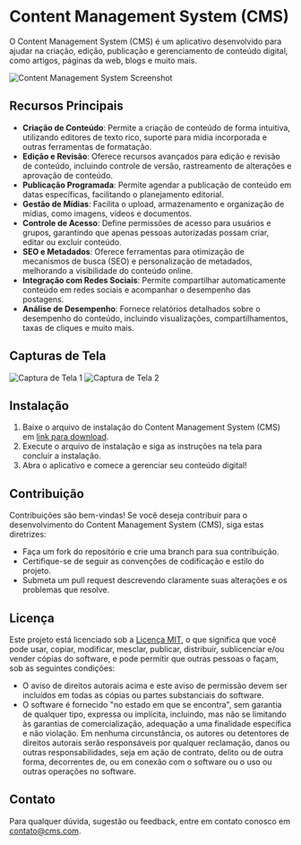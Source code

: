 # Content Management System (CMS)

O Content Management System (CMS) é um aplicativo desenvolvido para ajudar na criação, edição, publicação e gerenciamento de conteúdo digital, como artigos, páginas da web, blogs e muito mais.

![Content Management System Screenshot](screenshot.png)

## Recursos Principais

- **Criação de Conteúdo**: Permite a criação de conteúdo de forma intuitiva, utilizando editores de texto rico, suporte para mídia incorporada e outras ferramentas de formatação.
- **Edição e Revisão**: Oferece recursos avançados para edição e revisão de conteúdo, incluindo controle de versão, rastreamento de alterações e aprovação de conteúdo.
- **Publicação Programada**: Permite agendar a publicação de conteúdo em datas específicas, facilitando o planejamento editorial.
- **Gestão de Mídias**: Facilita o upload, armazenamento e organização de mídias, como imagens, vídeos e documentos.
- **Controle de Acesso**: Define permissões de acesso para usuários e grupos, garantindo que apenas pessoas autorizadas possam criar, editar ou excluir conteúdo.
- **SEO e Metadados**: Oferece ferramentas para otimização de mecanismos de busca (SEO) e personalização de metadados, melhorando a visibilidade do conteúdo online.
- **Integração com Redes Sociais**: Permite compartilhar automaticamente conteúdo em redes sociais e acompanhar o desempenho das postagens.
- **Análise de Desempenho**: Fornece relatórios detalhados sobre o desempenho do conteúdo, incluindo visualizações, compartilhamentos, taxas de cliques e muito mais.

## Capturas de Tela

![Captura de Tela 1](screenshot1.png)
![Captura de Tela 2](screenshot2.png)

## Instalação

1. Baixe o arquivo de instalação do Content Management System (CMS) em [link para download](#).
2. Execute o arquivo de instalação e siga as instruções na tela para concluir a instalação.
3. Abra o aplicativo e comece a gerenciar seu conteúdo digital!

## Contribuição

Contribuições são bem-vindas! Se você deseja contribuir para o desenvolvimento do Content Management System (CMS), siga estas diretrizes:

- Faça um fork do repositório e crie uma branch para sua contribuição.
- Certifique-se de seguir as convenções de codificação e estilo do projeto.
- Submeta um pull request descrevendo claramente suas alterações e os problemas que resolve.

## Licença

Este projeto está licenciado sob a [Licença MIT](LICENSE), o que significa que você pode usar, copiar, modificar, mesclar, publicar, distribuir, sublicenciar e/ou vender cópias do software, e pode permitir que outras pessoas o façam, sob as seguintes condições:
- O aviso de direitos autorais acima e este aviso de permissão devem ser incluídos em todas as cópias ou partes substanciais do software.
- O software é fornecido "no estado em que se encontra", sem garantia de qualquer tipo, expressa ou implícita, incluindo, mas não se limitando às garantias de comercialização, adequação a uma finalidade específica e não violação. Em nenhuma circunstância, os autores ou detentores de direitos autorais serão responsáveis por qualquer reclamação, danos ou outras responsabilidades, seja em ação de contrato, delito ou de outra forma, decorrentes de, ou em conexão com o software ou o uso ou outras operações no software.

## Contato

Para qualquer dúvida, sugestão ou feedback, entre em contato conosco em [contato@cms.com](mailto:contato@cms.com).
